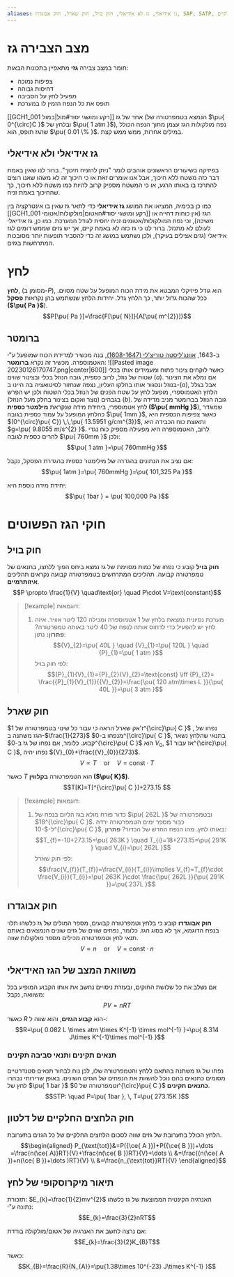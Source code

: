 ```yaml
---
aliases: גז אידיאלי, גז לא אידיאלי, חוק בויל, חוק שארל, חוק אבוגדרו, SAP, SATP, חוק הלחצים החלקיים
---
```

# מצב הצבירה גז
חומר במצב צבירה **גזי** מתאפיין בתכונות הבאות:
- צפיפות נמוכה
- דחיסות גבוהה
- מפעיל לחץ על הסביבה
- תופס את כל הנפח הזמין לו במערכת

[[GCH1_001 רקע ומושגי יסוד#מול|במול]] אחד של גז (הנמצא בטמפרטורה של $\pu{ 0^{\circ}C }$  ובלחץ של $\pu{ 1 atm }$), נפח מולקולות הגז עצמן מתוך הנפח הכולל שהגז תופס, הוא $\pu{ 0.01 \% }$. במילים אחרות, ממש ממש קצת.

## גז אידיאלי ולא אידיאלי
בפיזיקה בשיעורים הראשונים אוהבים לומר "ניתן להזניח חיכוך". ברור לנו שאין באמת דבר כזה משטח ללא חיכוך, אבל אנו אומרים זאת או כי חיכוך זה לא משהו שאנו רוצים להתרכז בו באותו הרגע, או כי המשטח מספיק קרוב להיות כמו משטח ללא חיכוך, כך שהחיכוך באמת זניח.

כמו כן בכימיה, המציאו את המושג **גז אידיאלי** כדי לתאר גז שאין בו אינטרקציה בין [[GCH1_001 רקע ומושגי יסוד#האטום|מולקולות/אטומי]] הגז (אין כוחות דחייה או משיכה), וכי נפח המולקולות/אטומים זניח יחסית לגודל המערכת. כמו כן, גז אידיאלי לעולם לא מתנזל.
ברור לנו כי גז כזה לא באמת קיים, אך יש גזים שממש דומים לגז אידיאלי (גזים אצילים בעיקר), ולכן נשתמש במושג זה כדי להסביר תופעות יותר מסובכות המתרחשות בגזים.

# לחץ
**לחץ**, (מסומן ב-$P$), הוא גודל פיזיקלי המבטא את מידת הכוח המופעל על שטח מסוים. ככל שהכוח גדול יותר, כך הלחץ גדל. יחידות הלחץ שנשתמש בהן נקראות **פסקל ($\pu{ Pa }$**).
$$P[\pu{ Pa }]=\frac{F[\pu{ N}]}{A[\pu{ m^{2}}]}$$

## ברומטר
ב-1643, [אוונג'ליסטה טוריצ'לי (1608-1647)](https://en.wikipedia.org/wiki/Evangelista_Torricelli), בנה מכשיר למדידת הכוח שמופעל ע"י האטמוספרה. מכשיר זה נקרא **ברומטר**:
![[Pasted image 20230126170747.png|center|600]]
כאשר לוקחים צינור פתוח ומעמידים אותו בכלי שטוח של נוזל, לרוב כספית, גובה הנוזל בכלי ובצינור שווים ($a$).
אם נמלא את הצינור בנוזל ונסגור אותו בחלקו העליון, נצפה שנחזור לסיטואציה בה היינו ב-$(a)$, אבל בגלל הלחץ האטמוספרי, מופעל לחץ על שטח הפנים של הנוזל בכלי השטוח  ולכן יש הפרש בגבהים (נוצר ואקום בצינור בחלק מעל הנוזל) ($b$). גובה הנוזל בברומטר מניב מדידה של לחץ אטמוספרי, ביחידת מידה שנקראת **מילמטר כספית ($\pu{ mmHg }$**), שמוגדר כהלחץ המופעל על עמוד כספית בגובה $\pu{ 1mm }$, כאשר צפיפות הכספית היא $(0^{\circ}\pu{ C}) \,\,\pu{ 13.5951 g/cm^{3}}$, ותאוצת כוח הכבידה היא $g=\pu{ 9.8055 m/s^{2} }$. לרוב, האטמוספרה היא מפעילה מספיק כוח נגדי להרים כספית לגובה $\pu{ 760mm }$ ולכן:
$$\pu{ 1 atm }=\pu{ 760mmHg }$$

אם נציב את הנתונים בהגדרה של מילימטר כספית בהגדרת הפסקל, נקבל:
$$\pu{ 1atm }=\pu{ 760mmHg }=\pu{ 101,325 Pa }$$

יחידת מידה נוספת היא:
$$\pu{ 1bar } = \pu{ 100,000 Pa }$$

# חוקי הגז הפשוטים
## חוק בויל
**חוק בויל** קובע כי נפחו של כמות מסוימת של גז נמצא ביחס הפוך ללחצו, בתנאים של טמפרטורה קבועה. תהליכים המתרחשים בטמפרטורה קבועה נקראים תהליכים **איזותרמיים**.
$$P \propto \frac{1}{V} \quad\text{or} \quad P\cdot V=\text{constant}$$
>[!example] דוגמאות:
>1. מערכת נסיונית נמצאת בלחץ של $1$ אטמוספרה ומכילה $120$ ליטר אוויר. איזה לחץ יש להפעיל כדי לדחוס אותה לנפח של $40$ ליטר באותה טמפרטורה?
>	**פתרון:**
>	נתון:
>	$${V}_{2}=\pu{ 40L } \quad {V}_{1}=\pu{ 120L } \quad {P}_{1}=\pu{ 1 atm }$$
>	לפי חוק בויל:
>	$${P}_{1}{V}_{1}={P}_{2}{V}_{2}=\text{const} \iff {P}_{2}= \frac{{P}_{1}{V}_{1}}{{V}_{2}}=\frac{\pu{ 120 atm\times L }}{\pu{ 40L }}=\pu{ 3 atm }$$
## חוק שארל
ז'אק שארל הראה כי עבור כל שינוי בטמפרטורה של $1^{\circ}\pu{ C }$ , נפחו של הגז משתנה ב-$\frac{1}{273}$ מנפחו ב-$0^{\circ}\pu{ C }$, בתנאי שהלחץ נשאר קבוע. כלומר, אם נפחו של גז ב-$0^{\circ}\pu{ C }$ הוא ${V}_{0}$, אז עבור $1^{\circ}\pu{ C }$, נפחו יהיה ${V}_{0}+\frac{{V}_{0}}{273}$.
$$V\propto T \quad \text{or} \quad V=\text{const}\cdot T$$

כאשר $T$ הוא הטמפרטורה **בקלווין ($\pu{ K}$)**.
$$T[K]=T[^{\circ}\pu{ C }]+273.15 $$
>[!example] דוגמאות:
>1. כדור פורח מולא בגז הליום בנפח של $\pu{ 262L }$ ובטמפרטורה של $18^{\circ}\pu{ C }$. כבור מספר ימים הטמפרטורה ירדה ל-$-10^{\circ}\pu{ C }$, באותו לחץ. מהו הנפח החדש של הכדור?
>	**פתרון:**
>	$$T_{f}=-10+273.15=\pu{ 263K } \quad T_{i}=18+273.15=\pu{ 291K } \quad V_{i}=\pu{ 262L }$$
>	לפי חוק שארל:
>	$$\frac{V_{f}}{T_{f}}=\frac{V_{i}}{T_{i}}\implies V_{f}=T_{f}\cdot \frac{V_{i}}{T_{i}}=\pu{ 263K }\cdot \frac{\pu{ 262L }}{\pu{ 291K }}=\pu{ 237L }$$

## חוק אבוגדרו
**חוק אבוגדרו** קובע כי בלחץ וטמפרטורה קבועים, מספר המולים של גז כלשהו תלוי בנפח הדוגמא, אך לא בסוג הגז. כלומר, נפחים שווים של גזים שונים הנמצאים באותם תנאי לחץ וטמפרטורה מכילים מספר מולקולות שווה.
$$V\propto n \quad \text{or} \quad V=\text{const} \cdot n$$

## משוואת המצב של הגז האידיאלי
אם נשלב את כל שלושת החוקים, ובעזרת ניסויים נחשב את אותו הקבוע המופיע בכל משוואה, נקבל:
$$PV=nRT$$

כאשר $R$ הוא **קבוע הגזים**, והוא שווה ל-:
$$R=\pu{ 0.082 L \times atm \times K^{-1} \times mol^{-1} }=\pu{ 8.314 J\times K^{-1}\times mol^{-1} }$$

### תנאים תקינים ותנאי סביבה תקינים
נפחו של גז משתנה בהתאם ללחץ והטמפרטורה שלו, לכן נוח לבחור תנאים סטנדרטיים מסומים כתנאים בהם נוכל להשוות את הנפחים של הגזים השונים. באופן שרירותי נבחרו לחץ של $\pu{ 1 bar }$ וטמפרטורה של $0^{\circ}\pu{ C }$ **כתנאים תקינים**.
$$STP: \quad P=\pu{ 1bar }, \, T=\pu{ 273.15K  }$$
## חוק הלחצים החלקיים של דלטון
הלחץ הכולל בתערובת של גזים שווה לסכום הלחצים החלקיים של כל הגזים בתערובת.
$$\begin{aligned}
P_{\text{tot}}&=P({\ce{ A }})+P({\ce{ B }})+\dots =\frac{n(\ce{ A)}RT}{V}+\frac{n(\ce{ B })RT}{V}+\dots  \\
&=\frac{(n(\ce{ A })+n(\ce{ B })+\dots )RT}{V} \\
&=\frac{n_{\text{tot}}RT}{V}
\end{aligned}$$

## תיאור מיקרוסקופי של לחץ
תזכורת: $E_{k}=\frac{1}{2}mv^{2}$
האנרגיה הקינטית הממוצעת של גז כלשהו נתונה ע"י:
$$E_{k}=\frac{3}{2}nRT$$

אם נרצה לחשב את האנרגיה של אטום/מולקולה בודדת:
$$E_{k}=\frac{3}{2}K_{B}T$$

כאשר:
$$K_{B}=\frac{R}{N_{A}}=\pu{1.38\times 10^{-23} J\times K^{-1} }$$